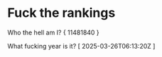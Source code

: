 # Fuck the rankings

Who the hell am I?
{ 11481840 }

What fucking year is it?
[ 2025-03-26T06:13:20Z ]
